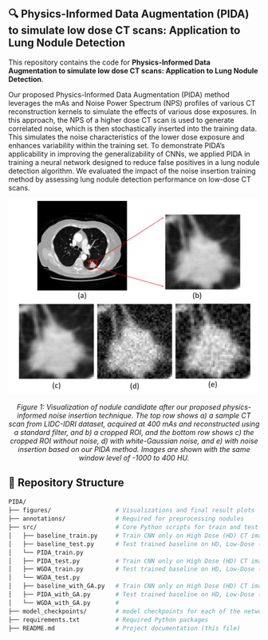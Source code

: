 ## 🔍 Physics-Informed Data Augmentation (PIDA) to simulate low dose CT scans: Application to Lung Nodule Detection
This repository contains the code for **Physics-Informed Data Augmentation to simulate low dose CT scans: Application to Lung Nodule Detection**.

Our proposed Physics-Informed Data Augmentation (PIDA) method leverages the mAs and Noise Power Spectrum (NPS) profiles of various CT reconstruction
kernels to simulate the effects of various dose exposures. In this approach, the NPS
of a higher dose CT scan is used to generate correlated noise, which is then stochastically inserted into the training data. This simulates the noise characteristics of the
lower dose exposure and enhances variability within the training set. To demonstrate
PIDA’s applicability in improving the generalizability of CNNs, we applied PIDA in
training a neural network designed to reduce false positives in a lung nodule detection
algorithm. We evaluated the impact of the noise insertion training method by assessing
lung nodule detection performance on low-dose CT scans.


<p align="center">
  <img src="images/cropped_nodules_2.png" alt="Example Image" width="600"/>
</p>
<p align="center"><em>Figure 1: Visualization of nodule candidate after our proposed physics-informed noise insertion technique. The top row shows a) a sample CT scan from LIDC-IDRI dataset, acquired at 400 mAs and reconstructed using a standard filter, and b) a cropped ROI, and the bottom row shows c) the cropped ROI without noise, d) with white-Gaussian noise, and e) with noise insertion based on our PIDA method. Images are shown with the same window level of -1000 to 400 HU.</em></p>

## 📁 Repository Structure
``` bash
PIDA/
├── figures/                  # Visualizations and final result plots
├── annotations/              # Required for preprocessing nodules
├── src/                      # Core Python scripts for train and test
│   ├── baseline_train.py     # Train CNN only on High Dose (HD) CT images
│   ├── baseline_test.py      # Test trained baseline on HD, Low-Dose (LD), and Standard-Dose (SD) CT images
│   └── PIDA_train.py
│   ├── PIDA_test.py          # Train CNN only on High Dose (HD) CT images
│   ├── WGDA_train.py         # Test trained baseline on HD, Low-Dose (LD), and Standard-Dose (SD) CT images
│   └── WGDA_test.py
│   ├── baseline_with_GA.py   # Train CNN only on High Dose (HD) CT images
│   ├── PIDA_with_GA.py       # Test trained baseline on HD, Low-Dose (LD), and Standard-Dose (SD) CT images
│   └── WGDA_with_GA.py       # 
├── model_checkpoints/        # model checkpoints for each of the network mentioned as *_train.py file in src directory
├── requirements.txt          # Required Python packages
├── README.md                 # Project documentation (this file)
